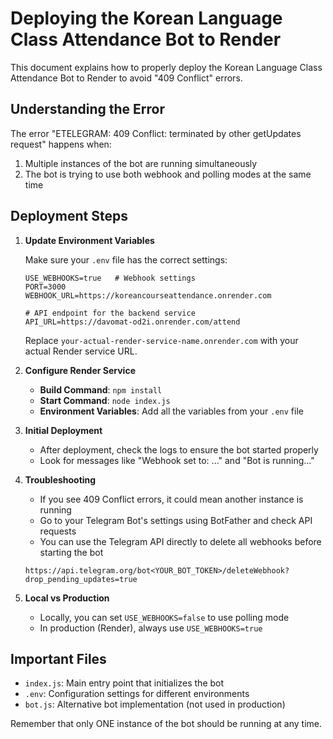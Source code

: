 # Deploying the Korean Language Class Attendance Bot to Render

This document explains how to properly deploy the Korean Language Class Attendance Bot to Render to avoid "409 Conflict" errors.

## Understanding the Error

The error "ETELEGRAM: 409 Conflict: terminated by other getUpdates request" happens when:

1. Multiple instances of the bot are running simultaneously
2. The bot is trying to use both webhook and polling modes at the same time

## Deployment Steps

1. **Update Environment Variables**

   Make sure your `.env` file has the correct settings:

   ```   # Set to true in production
   USE_WEBHOOKS=true   # Webhook settings
   PORT=3000
   WEBHOOK_URL=https://koreancourseattendance.onrender.com
   
   # API endpoint for the backend service
   API_URL=https://davomat-od2i.onrender.com/attend
   ```

   Replace `your-actual-render-service-name.onrender.com` with your actual Render service URL.

2. **Configure Render Service**

   - **Build Command**: `npm install`
   - **Start Command**: `node index.js`
   - **Environment Variables**: Add all the variables from your `.env` file

3. **Initial Deployment**

   - After deployment, check the logs to ensure the bot started properly
   - Look for messages like "Webhook set to: ..." and "Bot is running..."

4. **Troubleshooting**

   - If you see 409 Conflict errors, it could mean another instance is running
   - Go to your Telegram Bot's settings using BotFather and check API requests
   - You can use the Telegram API directly to delete all webhooks before starting the bot
   
   ```
   https://api.telegram.org/bot<YOUR_BOT_TOKEN>/deleteWebhook?drop_pending_updates=true
   ```

5. **Local vs Production**

   - Locally, you can set `USE_WEBHOOKS=false` to use polling mode
   - In production (Render), always use `USE_WEBHOOKS=true`

## Important Files

- `index.js`: Main entry point that initializes the bot
- `.env`: Configuration settings for different environments
- `bot.js`: Alternative bot implementation (not used in production)

Remember that only ONE instance of the bot should be running at any time.
